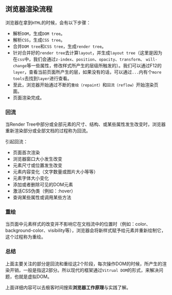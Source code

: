 ## 浏览器渲染流程

浏览器在拿到```HTML```的时候，会有以下步骤：

- 解析```DOM```，生成```DOM tree```。
- 解析```CSS```，生成```CSS tree```。
- 合并```DOM tree```和```CSS tree```，生成```render tree```。
- 针对合并好的```render tree```去计算```layout```，并生成```layout tree```（这里是因为在```css```中，我们会通过```z-index```、```position```、```opacity```、```transform```、 ```will-change```等一些属性，修改样式所产生的层级所触发的）。我们可以通过F12的```layer```，查看当前页面所产生的层，如果没有的话，可以通过``...``内有个```more tools```去找到```layer```进行查看。
- 至此，浏览器开始通过不断的```重绘（repaint）```和```回流（reflow）```开始渲染页面。
- 页面渲染完成。

<!-- 以上具体内容参考[从输入URL开始建立前端知识体系](https://juejin.cn/post/6935232082482298911#heading-36) -->

### 回流
当Render Tree中部分或全部元素的尺寸、结构、或某些属性发生改变时，浏览器重新渲染部分或全部文档的过程称为回流。

引起回流：
- 页面首次渲染
- 浏览器窗口大小发生改变
- 元素尺寸或位置发生改变
- 元素内容变化（文字数量或图片大小等等）
- 元素字体大小变化
- 添加或者删除可见的DOM元素
- 激活CSS伪类（例如：:hover）
- 查询某些属性或调用某些方法


### 重绘
当页面中元素样式的改变并不影响它在文档流中的位置时（例如：color、background-color、visibility等），浏览器会将新样式赋予给元素并重新绘制它，这个过程称为重绘。

### 总结
上面主要关注的部分是回流和重绘这2个阶段，每次操作DOM的时候，所产生的渲染开销，一般是指这2部分。所以现代的框架通过```Vitrual DOM```的形式，来解决问题，也就是虚拟DOM。

上面详细内容可以去极客时间搜索<b>浏览器工作原理</b>与实践了解。
